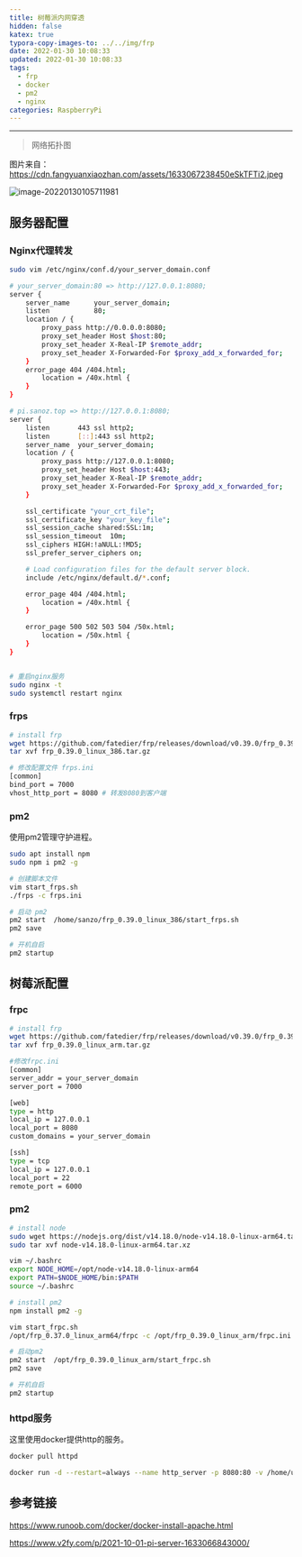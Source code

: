 ```yaml
---
title: 树莓派内网穿透
hidden: false
katex: true
typora-copy-images-to: ../../img/frp
date: 2022-01-30 10:08:33
updated: 2022-01-30 10:08:33
tags:
  - frp
  - docker
  - pm2
  - nginx
categories: RaspberryPi
---
```




<!-- more -->

---



> 网络拓扑图

图片来自：https://cdn.fangyuanxiaozhan.com/assets/1633067238450eSkTFTi2.jpeg

![image-20220130105711981](https://img.sanzo.top/img/pi/image-20220130105711981.png)



## 服务器配置



### Nginx代理转发

```bash
sudo vim /etc/nginx/conf.d/your_server_domain.conf

# your_server_domain:80 => http://127.0.0.1:8080;
server {
    server_name      your_server_domain;
    listen           80;
    location / {
        proxy_pass http://0.0.0.0:8080;
        proxy_set_header Host $host:80;
        proxy_set_header X-Real-IP $remote_addr;
        proxy_set_header X-Forwarded-For $proxy_add_x_forwarded_for;
    }
    error_page 404 /404.html;
        location = /40x.html {
    }
}

# pi.sanoz.top => http://127.0.0.1:8080;
server {
    listen       443 ssl http2;
    listen       [::]:443 ssl http2;
    server_name  your_server_domain;
    location / {
        proxy_pass http://127.0.0.1:8080;
        proxy_set_header Host $host:443;
        proxy_set_header X-Real-IP $remote_addr;
        proxy_set_header X-Forwarded-For $proxy_add_x_forwarded_for;
    }

    ssl_certificate "your_crt_file";
    ssl_certificate_key "your_key_file";
    ssl_session_cache shared:SSL:1m;
    ssl_session_timeout  10m;
    ssl_ciphers HIGH:!aNULL:!MD5;
    ssl_prefer_server_ciphers on;

    # Load configuration files for the default server block.
    include /etc/nginx/default.d/*.conf;

    error_page 404 /404.html;
        location = /40x.html {
    }

    error_page 500 502 503 504 /50x.html;
        location = /50x.html {
    }
}


# 重启nginx服务
sudo nginx -t
sudo systemctl restart nginx
```



### frps

```bash
# install frp
wget https://github.com/fatedier/frp/releases/download/v0.39.0/frp_0.39.0_linux_386.tar.gz
tar xvf frp_0.39.0_linux_386.tar.gz

# 修改配置文件 frps.ini
[common]
bind_port = 7000
vhost_http_port = 8080 # 转发8080到客户端
```



### pm2

使用pm2管理守护进程。

```bash
sudo apt install npm
sudo npm i pm2 -g

# 创建脚本文件
vim start_frps.sh
./frps -c frps.ini

# 启动 pm2
pm2 start  /home/sanzo/frp_0.39.0_linux_386/start_frps.sh
pm2 save

# 开机自启
pm2 startup
```







## 树莓派配置



### frpc

```bash
# install frp
wget https://github.com/fatedier/frp/releases/download/v0.39.0/frp_0.39.0_linux_arm.tar.gz
tar xvf frp_0.39.0_linux_arm.tar.gz

#修改frpc.ini
[common]
server_addr = your_server_domain
server_port = 7000

[web]
type = http
local_ip = 127.0.0.1
local_port = 8080
custom_domains = your_server_domain

[ssh]
type = tcp
local_ip = 127.0.0.1
local_port = 22
remote_port = 6000

```



### pm2

```bash
# install node
sudo wget https://nodejs.org/dist/v14.18.0/node-v14.18.0-linux-arm64.tar.xz
sudo tar xvf node-v14.18.0-linux-arm64.tar.xz

vim ~/.bashrc
export NODE_HOME=/opt/node-v14.18.0-linux-arm64
export PATH=$NODE_HOME/bin:$PATH
source ~/.bashrc

# install pm2
npm install pm2 -g

vim start_frpc.sh
/opt/frp_0.37.0_linux_arm64/frpc -c /opt/frp_0.39.0_linux_arm/frpc.ini

# 启动pm2
pm2 start  /opt/frp_0.39.0_linux_arm/start_frpc.sh
pm2 save

# 开机自启
pm2 startup
```



### httpd服务

这里使用docker提供http的服务。

```bash
docker pull httpd

docker run -d --restart=always --name http_server -p 8080:80 -v /home/ubuntu/data:/usr/local/apache2/htdocs httpd
```



## 参考链接

https://www.runoob.com/docker/docker-install-apache.html

https://www.v2fy.com/p/2021-10-01-pi-server-1633066843000/



<!-- Q.E.D. -->
